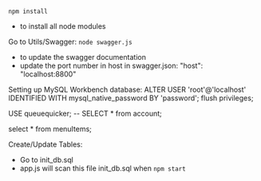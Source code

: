 `npm install`

- to install all node modules

Go to Utils/Swagger: `node swagger.js`

- to update the swagger documentation
- update the port number in host in swagger.json:
  "host": "localhost:8800"

Setting up MySQL Workbench database:
ALTER USER 'root'@'localhost' IDENTIFIED WITH mysql_native_password BY 'password';
flush privileges;

USE queuequicker;
-- SELECT \* from account;

select \* from menuItems;

Create/Update Tables:

- Go to init_db.sql
- app.js will scan this file init_db.sql when `npm start`

